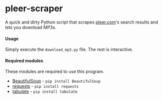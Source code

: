 # pleer-scraper

A quick and dirty Python script that scrapes [pleer.com](http://pleer.com/)'s search results and lets you download MP3s.

#### Usage

Simply execute the `download_mp3.py` file. The rest is interactive.

#### Required modules

These modules are required to use this program.

* [BeautifulSoup](https://pypi.python.org/pypi/BeautifulSoup) - `pip install BeautifulSoup`
* [requests](https://pypi.python.org/pypi/requests) - `pip install requests`
* [tabulate](https://pypi.python.org/pypi/tabulate) - `pip install tabulate`
